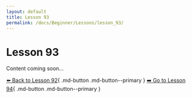 ```yaml
---
layout: default
title: Lesson 93
permalink: /docs/Beginner/Lessons/lesson_93/
---
```


# Lesson 93

Content coming soon...

[⬅️ Back to Lesson 92](lesson_92.md){ .md-button .md-button--primary }  [➡️ Go to Lesson 94](lesson_94.md){ .md-button .md-button--primary }
